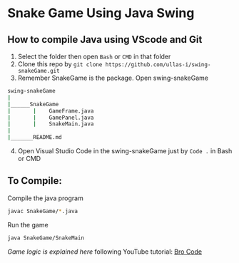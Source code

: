 # Snake Game Using Java Swing

## How to compile Java using VScode and Git
1. Select the folder then open `Bash` or `CMD` in that folder
2. Clone this repo by `git clone https://github.com/ullas-i/swing-snakeGame.git`
3. Remember SnakeGame is the package. Open swing-snakeGame

```bash
swing-snakeGame
|
|______SnakeGame
|       |    GameFrame.java
|       |    GamePanel.java
|       |    SnakeMain.java
|
|_______README.md
```

4. Open Visual Studio Code in the swing-snakeGame just by `Code .` in Bash or CMD
## To Compile:

Compile the java program
```bash
javac SnakeGame/*.java
```
Run the game
```bash
java SnakeGame/SnakeMain
```


*Game logic is explained here*
following YouTube tutorial: [Bro Code](https://www.youtube.com/watch?v=bI6e6qjJ8JQ&amp;t=1555s)
